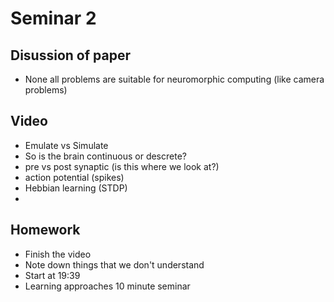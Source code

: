 # Seminar 2

## Disussion of paper
- None all problems are suitable for neuromorphic computing (like camera problems)

## Video
- Emulate vs Simulate
- So is the brain continuous or descrete?
- pre vs post synaptic (is this where we look at?)
- action potential (spikes)
- Hebbian learning (STDP)
- 

## Homework
- Finish the video
- Note down things that we don't understand
- Start at 19:39
- Learning approaches 10 minute seminar
